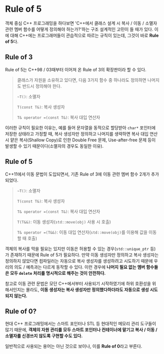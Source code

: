 # Rule of 5

객체 중심 C++ 프로그래밍을 하다보면 'C++에서 클래스 설계 시 복사 / 이동 / 소멸자 관련 멤버 함수를 어떻게 정의해야 하는가?'하는 구조 설계적인 고민이 들 때가 있다. 이에 대해 C++에는 프로그래머들이 관습적으로 따르는 규칙이 있는데, 그것이 바로 **Rule of 5**다.


## Rule of 3

Rule of 5는 C++98 / 03때부터 이어져 온 Rule of 3의 확장판이라 할 수 있다.

> 클래스가 자원을 소유하고 있다면, 다음 3가지 함수 중 하나라도 정의하면 나머지도 반드시 정의해야 한다.
>
> `~T()`: 소멸자
>
> `T(const T&)`: 복사 생성자
>
> `T& operator =(const T&)`: 복사 대입 연산자

이러한 규칙이 필요한 이유는, 예를 들어 문자열을 동적으로 할당받아 `char*` 포인터에 저장한 상태라고 가정할 때, 복사 생성자만 정의하고 나머지를 생략하면 복사 대입 연산 시 얕은 복사(Shallow Copy)로 인한 Double Free 문제, Use-after-free 문제 등이 발생할 수 있기 때문이다(소멸자의 경우도 동일한 이유).


## Rule of 5

C++11에서 이동 문법이 도입되면서, 기존 Rule of 3에 이동 관련 멤버 함수 2개가 추가되었다.

> `~T()`: 소멸자
>
> `T(const T&)`: 복사 생성자
>
> `T& operator =(const T&)`: 복사 대입 연산자
>
> `T(T&&)`: 이동 생성자(`std::move(obj)` 사용 시 호출)
>
> `T& operator =(T&&)`: 이동 대입 연산자(`std::move(obj)`를 이용해 값을 이동할 때 호출)

객체의 복사를 막을 필요는 있지만 이동은 허용할 수 있는 경우(`std::unique_ptr` 등)가 존재하기 때문에 Rule of 5가 필요하다. 만약 이동 생성자만 정의하고 복사 생성자는 정의하지 않았다면 컴파일러는 자동으로 복사 생성자를 생성하려고 시도하기 때문에 우리의 의도 / 예측과는 다르게 동작할 수 있다. 이런 경우에 **나머지 필요 없는 멤버 함수들은 모두 `delete` 처리를 명시적으로 해주는 것이 안전하다.**

참고로 이동 관련 문법은 모던 C++에서부터 사용되기 시작하였기에 하위 호환성을 위해서인지는 몰라도, **이동 생성자는 복사 생성자만 정의했다하더라도 자동으로 생성 시도되지 않는다.**


## Rule of 0?

현대 C++ 프로그래밍에서는 스마트 포인터나 STL 등 현대적인 메모리 관리 도구들이 많기 때문에, **객체의 자원 관리를 모두 스마트 포인터나 컨테이너에 맡기고 복사 / 이동 / 소멸자를 신경쓰지 않도록 구현할 수도 있다.**

일반적으로 사용되는 용어는 아닌 것으로 보이나, 이를 **Rule of 0**라고 부른다.

